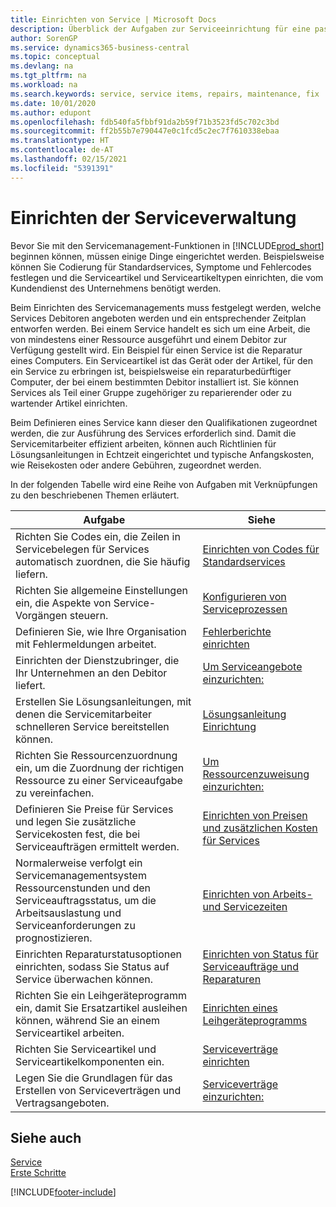 ```yaml
---
title: Einrichten von Service | Microsoft Docs
description: Überblick der Aufgaben zur Serviceeinrichtung für eine passende Serviceverwaltungsmethode für Ihre Organisation.
author: SorenGP
ms.service: dynamics365-business-central
ms.topic: conceptual
ms.devlang: na
ms.tgt_pltfrm: na
ms.workload: na
ms.search.keywords: service, service items, repairs, maintenance, fix
ms.date: 10/01/2020
ms.author: edupont
ms.openlocfilehash: fdb540fa5fbbf91da2b59f71b3523fd5c702c3bd
ms.sourcegitcommit: ff2b55b7e790447e0c1fcd5c2ec7f7610338ebaa
ms.translationtype: HT
ms.contentlocale: de-AT
ms.lasthandoff: 02/15/2021
ms.locfileid: "5391391"
---
```

# <a name="setting-up-service-management"></a>Einrichten der Serviceverwaltung
Bevor Sie mit den Servicemanagement-Funktionen in [!INCLUDE[prod_short](includes/prod_short.md)] beginnen können, müssen einige Dinge eingerichtet werden. Beispielsweise können Sie Codierung für Standardservices, Symptome und Fehlercodes festlegen und die Serviceartikel und Serviceartikeltypen einrichten, die vom Kundendienst des Unternehmens benötigt werden.  

Beim Einrichten des Servicemanagements muss festgelegt werden, welche Services Debitoren angeboten werden und ein entsprechender Zeitplan entworfen werden. Bei einem Service handelt es sich um eine Arbeit, die von mindestens einer Ressource ausgeführt und einem Debitor zur Verfügung gestellt wird. Ein Beispiel für einen Service ist die Reparatur eines Computers. Ein Serviceartikel ist das Gerät oder der Artikel, für den ein Service zu erbringen ist, beispielsweise ein reparaturbedürftiger Computer, der bei einem bestimmten Debitor installiert ist. Sie können Services als Teil einer Gruppe zugehöriger zu reparierender oder zu wartender Artikel einrichten.  
  
Beim Definieren eines Service kann dieser den Qualifikationen zugeordnet werden, die zur Ausführung des Services erforderlich sind. Damit die Servicemitarbeiter effizient arbeiten, können auch Richtlinien für Lösungsanleitungen in Echtzeit eingerichtet und typische Anfangskosten, wie Reisekosten oder andere Gebühren, zugeordnet werden.  

In der folgenden Tabelle wird eine Reihe von Aufgaben mit Verknüpfungen zu den beschriebenen Themen erläutert.  
  
| Aufgabe | Siehe |
| --- | --- |
| Richten Sie Codes ein, die Zeilen in Servicebelegen für Services automatisch zuordnen, die Sie häufig liefern. |[Einrichten von Codes für Standardservices](service-how-setup-service-coding.md)|
| Richten Sie allgemeine Einstellungen ein, die Aspekte von Service-Vorgängen steuern.|[Konfigurieren von Serviceprozessen](service-setup-service-processes.md)|
| Definieren Sie, wie Ihre Organisation mit Fehlermeldungen arbeitet. |[Fehlerberichte einrichten](service-how-setup-fault-reporting.md) |
| Einrichten der Dienstzubringer, die Ihr Unternehmen an den Debitor liefert.|[Um Serviceangebote einzurichten:](service-how-setup-service-offerings.md)|
| Erstellen Sie Lösungsanleitungen, mit denen die Servicemitarbeiter schnelleren Service bereitstellen können. |[Lösungsanleitung Einrichtung](service-how-setup-troubleshooting.md) |
| Richten Sie Ressourcenzuordnung ein, um die Zuordnung der richtigen Ressource zu einer Serviceaufgabe zu vereinfachen. |[Um Ressourcenzuweisung einzurichten:](service-how-setup-resource-allocation.md) |
| Definieren Sie Preise für Services und legen Sie zusätzliche Servicekosten fest, die bei Serviceaufträgen ermittelt werden. |[Einrichten von Preisen und zusätzlichen Kosten für Services](service-how-setup-service-costs-pricing.md)|
| Normalerweise verfolgt ein Servicemanagementsystem Ressourcenstunden und den Serviceauftragsstatus, um die Arbeitsauslastung und Serviceanforderungen zu prognostizieren.|[Einrichten von Arbeits- und Servicezeiten](service-how-setup-work-service-hours.md)|
| Einrichten Reparaturstatusoptionen einrichten, sodass Sie Status auf Service überwachen können. | [Einrichten von Status für Serviceaufträge und Reparaturen](service-order-repair-status.md)|
| Richten Sie ein Leihgeräteprogramm ein, damit Sie Ersatzartikel ausleihen können, während Sie an einem Serviceartikel arbeiten. |[Einrichten eines Leihgeräteprogramms](service-how-setup-loaner-program.md) |
| Richten Sie Serviceartikel und Serviceartikelkomponenten ein. |[Serviceverträge einrichten](service-how-setup-service-items.md) |
| Legen Sie die Grundlagen für das Erstellen von Serviceverträgen und Vertragsangeboten. |[Serviceverträge einzurichten:](service-how-setup-service-contracts.md) |

## <a name="see-also"></a>Siehe auch 
[Service](service-service.md)  
[Erste Schritte](product-get-started.md)  


[!INCLUDE[footer-include](includes/footer-banner.md)]